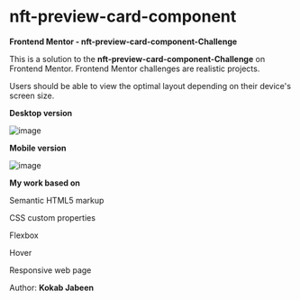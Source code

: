 # nft-preview-card-component
**Frontend Mentor - nft-preview-card-component-Challenge**

This is a solution to the **nft-preview-card-component-Challenge** on Frontend Mentor. Frontend Mentor challenges are realistic projects.

Users should be able to view the optimal layout depending on their device's screen size.


**Desktop version**

![image](https://github.com/KJabeen/nft-preview-card-component/assets/126177876/654b3374-f6ab-41d4-a15a-80c4b3639e74)


**Mobile version**

![image](https://github.com/KJabeen/nft-preview-card-component/assets/126177876/4b5654a4-b84f-4edc-8bb4-9859aee2fb3f)



**My work based on**

  Semantic HTML5 markup
    
  CSS custom properties

  Flexbox

  Hover
  
  Responsive web page


Author:
**Kokab Jabeen**




